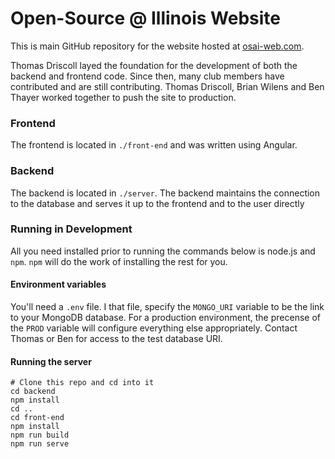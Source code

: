 # Open-Source @ Illinois Website
This is main GitHub repository for the website hosted at [osai-web.com](https://osai-web.com).

Thomas Driscoll layed the foundation for the development of both the backend and frontend code.
Since then, many club members have contributed and are still contributing. 
Thomas Driscoll, Brian Wilens and Ben Thayer worked together to push the site to production.

### Frontend
The frontend is located in `./front-end` and was written using Angular.

### Backend
The backend is located in `./server`. The backend maintains the connection to the database and serves it up to the frontend and to the user directly

### Running in Development
All you need installed prior to running the commands below is node.js and `npm`. `npm` will do the work of installing the rest for you.


#### Environment variables
You'll need a `.env` file.
I that file, specify the `MONGO_URI` variable to be the link to your MongoDB database. For a production environment, the precense of the `PROD` variable will configure everything else appropriately.
Contact Thomas or Ben for access to the test database URI.

#### Running the server
```
# Clone this repo and cd into it
cd backend
npm install
cd ..
cd front-end
npm install
npm run build
npm run serve
```

